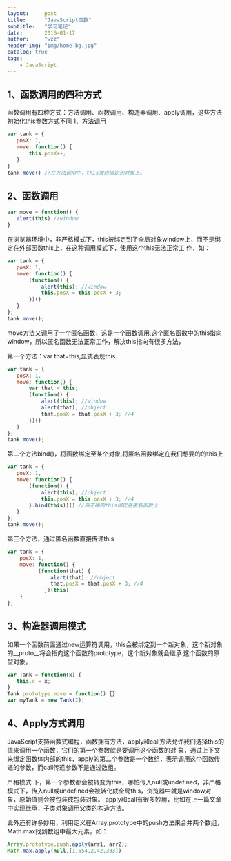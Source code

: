 ```yaml
---
layout:     post
title:      "JavaScript函数"
subtitle:   "学习笔记"
date:       2016-01-17
author:     "wzz"
header-img: "img/home-bg.jpg"
catalog: true
tags:
    - JavaScript
---
```


## 1、函数调用的四种方式

函数调用有四种方式：方法调用、函数调用、构造器调用、apply调用，这些方法初始化this参数方式不同
1、方法调用

```js
var tank = {
   posX: 1,
   move: function() {
       this.posX++;
   }
}
tank.move() //在方法调用中，this被迟绑定到对象上。
```

## 2、函数调用

```js
var move = function() {
   alert(this) //window
}
```

在浏览器环境中，非严格模式下，this被绑定到了全局对象window上，而不是绑定在外部函数this上，在这种调用模式下，使用这个this无法正常工 作，如：

```js
var tank = {
   posX: 1,
   move: function() {
       (function() {
           alert(this); //window
           this.posX = this.posX + 3;
       })()
   }
};
tank.move();
```
move方法又调用了一个匿名函数，这是一个函数调用,这个匿名函数中的this指向window，所以匿名函数无法正常工作，解决this指向有很多方法，

第一个方法：var that=this,显式表现this

```js
var tank = {
   posX: 1,
   move: function() {
       var that = this;
       (function() {
           alert(this); //window
           alert(that); //object
           that.posX = that.posX + 3; //4
       })()
   }
};
tank.move();
```

第二个方法bind()，将函数绑定至某个对象,将匿名函数绑定在我们想要的的this上

```js
var tank = {
   posX: 1,
   move: function() {
       (function() {
           alert(this); //object
           this.posX = this.posX + 3; //4
       }.bind(this))() //将正确的this绑定在匿名函数上
   }
};
tank.move();
```

第三个方法，通过匿名函数直接传递this

```js
var tank = {
    posX: 1,
    move: function() {
          (function(that) {
              alert(that); //object
              that.posX = that.posX + 3; //4
            })(this)
    }
};
```


## 3、构造器调用模式

如果一个函数前面通过new运算符调用，this会被绑定到一个新对象，这个新对象的__proto__将会指向这个函数的prototype，这个新对象就会继承 这个函数的原型对象。

```js
var Tank = function(x) {
   this.x = x;
}
Tank.prototype.move = function() {}
var myTank = new Tank(2);
```
## 4、Apply方式调用
JavaScript支持函数式编程，函数拥有方法，apply和call方法允许我们选择this的值来调用一个函数，它们的第一个参数就是要调用这个函数的对 象，通过上下文来绑定函数体内部的this，apply的第二个参数是一个数组，表示调用这个函数传递的参数，而call传递参数不是通过数组。

严格模式 下，第一个参数都会被转变为this，哪怕传入null或undefined，非严格模式下，传入null或undefined会被转化成全局this，浏览器中就是window对 象，原始值则会被包装成包装对象。 apply和call有很多妙用，比如在上一篇文章中实现继承，子类对象调用父类的构造方法。

此外还有许多妙用，利用定义在Array.prototype中的push方法来合并两个数组，Math.max找到数组中最大元素，如：

```js
Array.prototype.push.apply(arr1, arr2);
Math.max.apply(null,[1,654,2,42,333])
```
